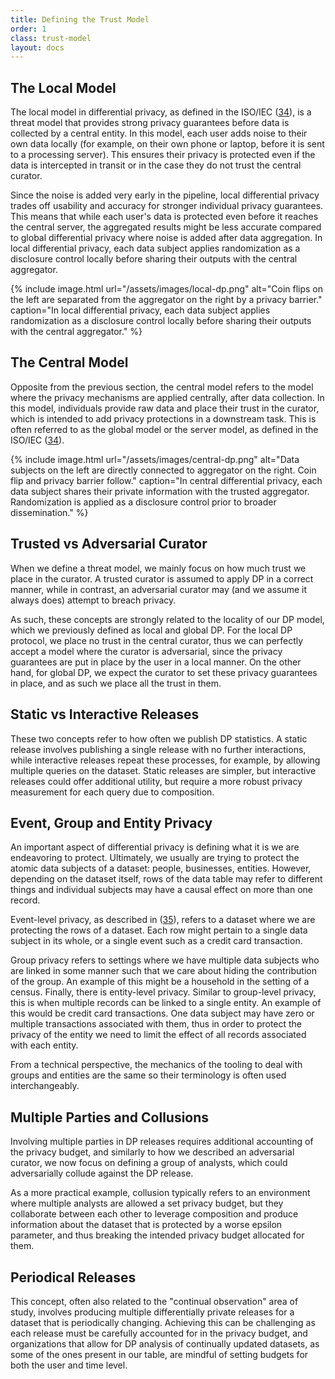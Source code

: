 ```yaml
---
title: Defining the Trust Model
order: 1
class: trust-model
layout: docs
---
```


## The Local Model

The local model in differential privacy, as defined in the ISO/IEC ([34]), is a threat model that provides strong privacy guarantees before data is collected by a central entity. In this model, each user adds noise to their own data locally (for example, on their own phone or laptop, before it is sent to a processing server). This ensures their privacy is protected even if the data is intercepted in transit or in the case they do not trust the central curator.

Since the noise is added very early in the pipeline, local differential privacy trades off usability and accuracy for stronger individual privacy guarantees. This means that while each user's data is protected even before it reaches the central server, the aggregated results might be less accurate compared to global differential privacy where noise is added after data aggregation.
In local differential privacy, each data subject applies randomization as a disclosure control locally before sharing their outputs with the central aggregator.

{% include image.html
    url="/assets/images/local-dp.png"
    alt="Coin flips on the left are separated from the aggregator on the right by a privacy barrier."
    caption="In local differential privacy, each data subject applies randomization as a disclosure control locally before sharing their outputs with the central aggregator."
%}

## The Central Model

Opposite from the previous section, the central model refers to the model where the privacy mechanisms are applied centrally, after data collection. In this model, individuals provide raw data and place their trust in the curator, which is intended to add privacy protections in a downstream task. This is often referred to as the global model or the server model, as defined in the ISO/IEC ([34]).

{% include image.html
    url="/assets/images/central-dp.png"
    alt="Data subjects on the left are directly connected to aggregator on the right. Coin flip and privacy barrier follow."
    caption="In central differential privacy, each data subject shares their private information with the trusted aggregator. Randomization is applied as a disclosure control prior to broader dissemination."
%}

## Trusted vs Adversarial Curator

When we define a threat model, we mainly focus on how much trust we place in the curator. A trusted curator is assumed to apply DP in a correct manner, while in contrast, an adversarial curator may (and we assume it always does) attempt to breach privacy.

As such, these concepts are strongly related to the locality of our DP model, which we previously defined as local and global DP. For the local DP protocol, we place no trust in the central curator, thus we can perfectly accept a model where the curator is adversarial, since the privacy guarantees are put in place by the user in a local manner. On the other hand, for global DP, we expect the curator to set these privacy guarantees in place, and as such we place all the trust in them. 

## Static vs Interactive Releases

These two concepts refer to how often we publish DP statistics. A static release involves publishing a single release with no further interactions, while interactive releases repeat these processes, for example, by allowing multiple queries on the dataset. Static releases are simpler, but interactive releases could offer additional utility, but require a more robust privacy measurement for each query due to composition. 

## Event, Group and Entity Privacy

An important aspect of differential privacy is defining what it is we are endeavoring to protect. Ultimately, we usually are trying to protect the atomic data subjects of a dataset: people, businesses, entities. However, depending on the dataset itself, rows of the data table may refer to different things and individual subjects may have a causal effect on more than one record.

Event-level privacy, as described in ([35]), refers to a dataset where we are protecting the rows of a dataset. Each row might pertain to a single data subject in its whole, or a single event such as a credit card transaction.

Group privacy refers to settings where we have multiple data subjects who are linked in some manner such that we care about hiding the contribution of the group. An example of this might be a household in the setting of a census. Finally, there is entity-level privacy. Similar to group-level privacy, this is when multiple records can be linked to a single entity. An example of this would be credit card transactions. One data subject may have zero or multiple transactions associated with them, thus in order to protect the privacy of the entity we need to limit the effect of all records associated with each entity.

From a technical perspective, the mechanics of the tooling to deal with groups and entities are the same so their terminology is often used interchangeably. 

## Multiple Parties and Collusions

Involving multiple parties in DP releases requires additional accounting of the privacy budget, and similarly to how we described an adversarial curator, we now focus on defining a group of analysts, which could adversarially collude against the DP release.

As a more practical example, collusion typically refers to an environment where multiple analysts are allowed a set privacy budget, but they collaborate between each other to leverage composition and produce information about the dataset that is protected by a worse epsilon parameter, and thus breaking the intended privacy budget allocated for them.

## Periodical Releases

This concept, often also related to the "continual observation" area of study, involves producing multiple differentially private releases for a dataset that is periodically changing. Achieving this can be challenging as each release must be carefully accounted for in the privacy budget, and organizations that allow for DP analysis of continually updated datasets, as some of the ones present in our table, are mindful of setting budgets for both the user and time level. 

[34]: https://www.iso.org/standard/69373.html "Privacy enhancing data de-identification terminology and classification of techniques"
[35]: https://doi.org/10.6028/NIST.SP.800-226.ipd "J.P. Near, D. Darais: Guidelines for Evaluating Differential Privacy Guarantees"
